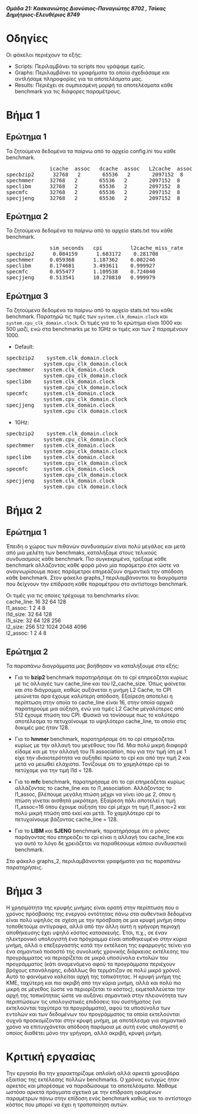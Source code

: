 #### _Ομάδα 21: Κασκανιώτης Διονύσιος-Παναγιώτης 8702 , Τσίκας Δημήτριος-Ελευθέριος 8749_

# Οδηγίες  
Οι φάκελοι περιέχουν τα εξής:
* Scripts: Περιλαμβάνει τα scripts που γράψαμε εμείς.
* Graphs: Περιλαμβάνει τα γραφήματα τα οποία σχεδιάσαμε και αντλήσαμε πληροφορίες για τα αποτελέσματα μας.
* Results: Περιέχει σε συμπιεσμένη μορφή τα αποτελέσματα κάθε benchmark για τις διάφορες παραμέτρους.

# Bήμα 1
## Ερώτημα 1
Τα ζητούμενα δεδομένα τα παίρνω από το αρχείο config.ini του κάθε benchmark.

<pre>
              icache  assoc   dcache  assoc   L2cache  assoc    cache_line
specbzip2      32768   2       65536   2       2097152  8        64
spechmmer     32768   2       65536   2       2097152  8        64
speclibm      32768   2       65536   2       2097152  8        64
specmfc       32768   2       65536   2       2097152  8        64 
specjjeng     32768   2       65536   2       2097152  8        64
</pre>

## Ερώτημα 2
Τα ζητούμενα δεδομένα τα παίρνω από το αρχείο stats.txt του κάθε benchmark.

<pre>
              sim_seconds   cpi         l2cache_miss_rate   icache_miss_rate    dcache_miss_rate
specbzip2      0.084159      1.683172    0.281708            0.000074            0.014840
spechmmer     0.059368      1.187362    0.082246            0.000205            0.001645
speclibm      0.174681      3.493611    0.999927            0.000099            0.060971
specmfc       0.055477      1.109538    0.724040            0.000037            0.002051
specjjeng     0.513541      10.270810   0.999979            0.000020            0.121829
</pre>

## Ερώτημα 3
Τα ζητούμενα δεδομένα τα παίρνω από το αρχείο stats.txt του κάθε benchmark. Παρατηρώ τις τιμές των `system.clk_domain.clock` και `system.cpu_clk_domain.clock`. Οι τιμές για το 1ο ερώτημα είναι 1000 και 500 μαζί, ενώ στα benchmarks με το 1GHz οι τιμές και των 2 παραμένουν 1000.

* Default:
<pre>
specbzip2    system.clk_domain.clock                          1000
            system.cpu_clk_domain.clock                      500
spechmmer   system.clk_domain.clock                          1000
            system.cpu_clk_domain.clock                      500
speclibm    system.clk_domain.clock                          1000
            system.cpu_clk_domain.clock                      500
specmfc     system.clk_domain.clock                          1000
            system.cpu_clk_domain.clock                      500
specjjeng   system.clk_domain.clock                          1000
            system.cpu_clk_domain.clock                      500
</pre>

* 1GHz:
<pre>
specbzip2    system.clk_domain.clock                          1000
            system.cpu_clk_domain.clock                      1000
spechmmer   system.clk_domain.clock                          1000
            system.cpu_clk_domain.clock                      1000
speclibm    system.clk_domain.clock                          1000
            system.cpu_clk_domain.clock                      1000
specmfc     system.clk_domain.clock                          1000
            system.cpu_clk_domain.clock                      1000
specjjeng   system.clk_domain.clock                          1000
            system.cpu_clk_domain.clock                      1000
</pre>

# Bήμα 2
## Ερώτημα 1

Έπειδη ο χώρος των πιθανών συνδυασμών είναι πολύ μεγάλος και μετά από μια μελέτη των benchmaks, καταλήξαμε στους τελικούς συνδυασμούς κάθε benchmark. Πιο συγκεκριμένα, τρέξαμε κάθε benchmark αλλάζοντας κάθε φορά μόνο μία παράμετρο έτσι ώστε να αναγνωρίσουμε ποιες παράμετροι επηρεάζουν σημαντικά την απόδοση κάθε benchmark. Στον φάκελο graphs_1 περιλαμβάνονται τα διαγράματα που δείχνουν την επίδραση κάθε παραμέτρου στο αντίστοιχο benchmark.

Οι τιμές για τις οποίες τρέχουμε τα benchmarks είναι:<br>
cache_line: 16 32 64 128<br>
l1_assoc: 1 2 4 8<br>
l1d_size: 32 64 128<br>
l1i_size: 32 64 128 256<br>
l2_size: 256 512 1024 2048 4096<br>
l2_assoc: 1 2 4 8<br>

## Ερώτημα 2
Τα παραπάνω διαγράμματα μας βοήθησαν να καταλήξουμε στα εξής:

* Για το **bzip2** benchmark παρατηρήσαμε ότι το cpi επηρεάζεται κυρίως με τις αλλαγές των cache_line και του l2_cache_size. Όπως φαίνεται και στο διάγραμμα, καθώς αυξάνεται η μνήμη L2 Cache, το CPI μειώνεται άρα έχουμε καλύτερη απόδοση. Εξαίρεση αποτελεί η περίπτωση στην οποία το cache_line είναι 16, στην οποία αρχικά παρατηρούμε μια αύξηση, ενώ για τιμές L2 Cache μεγαλύτερες από 512 έχουμε πτώση του CPI. Φυσικά να τονίσουμε πως το καλύτερο αποτέλεσμα το πετυχαίνουμε το υψηλότερο cache_line, το οποίο στις δοκιμές μας ήταν 128.

* Για το **hmmer** benchmark, παρατηρήσαμε ότι το cpi επηρεάζεται κυρίως με την αλλαγή του μεγέθους του l1d. Μια πολύ μικρή διαφορά είδαμε και με την αλλαγή του l1i association, που για την τιμή ίση με 1 είχε την ιδιαιοτερότητα να αυξηθεί πρώτα το cpi και από την τιμή 2 και μετά να μειωθεί ελάχιστα. Τονίζουμε ότι το χαμηλότερο cpi το πετύχαμε για την τιμή l1d = 128.

* Για το **mfc** benchmark, παρατηρήσαμε ότι το cpi επηρεάζεται κυρίως αλλάζοντας το cache_line και το l1_association. Αλλάζοντας το l1_assoc, βλέπουμε μεγάλη πτώση μέχρι να γίνει ίσο με 2, όπου η πτώση γίνεται αισθητά μικρότερη. Εξαίρεση πάλι αποτελεί η τιμή l1_assoc=16 όπου έχουμε αύξηση του cpi μέχρι τη τιμή l1_assoc=2 και πολύ μικρή πτώση από εκεί και μετά. Το χαμηλότερο cpi το πετυχαίνουμε βάζοντας cache_line = 128.

* Για το **LIBM** και **SJENG** benchmark, παρατηρήσαμε ότι ο μόνος παράγοντας που επηρεάζει το cpi είναι η αλλαγή του cache_line και για αυτό το λόγο δε χρειάζεται να παραθέσουμε κάποιο συνδυαστικό benchmark.

Στο φάκελο graphs_2, περιλαμβάνονται γραφήματα για τις παραπάνω παρατηρήσεις.

# Βήμα 3

Η χρησιμότητα της κρυφής μνήμης είναι ορατή στην περίπτωση που ο χρόνος πρόσβασης της ενεργού οντότητας πάνω στα αυθεντικά δεδομένα είναι πολύ υψηλός σε σχέση με την πρόσβαση σε μια κρυφή μνήμη όπου τοποθετούμε αντίγραφα, αλλά από την άλλη αυτή η γρήγορη περιοχή αποθήκευσης έχει υψηλό κόστος κατασκευής. Έτσι, π.χ., σε έναν ηλεκτρονικό υπολογιστή ένα πρόγραμμα είναι αποθηκευμένο στην κύρια μνήμη, αλλά ο επεξεργαστής κατά την εκτέλεση της εφαρμογής τείνει για ένα σημαντικό ποσοστό της συνολικής χρονικής διάρκειας εκτέλεσης του προγράμματος να περιορίζεται σε μικρά υποσύνολα εντολών του προγράμματος (κάτι αναμενόμενο αφού τα προγράμματα περιέχουν βρόχους επανάληψης, ειδάλλως θα τερμάτιζαν σε πολύ μικρό χρόνο). Αυτό το φαινόμενο καλείται αρχή της τοπικότητας. Η κρυφή μνήμη της ΚΜΕ, ταχύτερη και πιο ακριβή από την κύρια μνήμη, αλλά και πολύ πιο μικρή σε μέγεθος (ώστε να περιορίζεται το κόστος), εκμεταλλεύεται την αρχή της τοπικότητας ώστε να αυξάνει σημαντικά στην πλειονότητα των περιπτώσεων τις υπολογιστικές επιδόσεις του συστήματος (να εκτελούνται ταχύτερα τα προγράμματα), αφού τα υποσύνολα των εντολών και των δεδομένων του προγράμματος τα οποία εκτελούνται συχνά προσκομίζονται στην κρυφή μνήμη, με αποτέλεσμα για σημαντικό χρόνο να επιτυγχάνεται απόδοση παρόμοια με αυτή ενός υπολογιστή ο οποίος διαθέτει μόνο την γρήγορη, αλλά ακριβή, κρυφή μνήμη.

# Κριτική εργασίας

Την εργασία θα την χαρακτηρίζαμε απλοϊκή αλλά αρκετά χρονοβόρα εξαιτίας της εκτέλεσης πολλών benchmarks. Ο χρόνος ευτυχώς ήταν αρκετός και μπορέσαμε να παραδώσουμε τα αποτελέσματα. Μάθαμε ωστόσο αρκετά πράγματα σχετικά με την επίδραση ορισμένων παραμέτρων πάνω στην επίδοση ενός benchmark καθώς και το αντίστοιχο κόστος που μπορεί να έχει η τροποποίηση αυτών.
